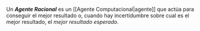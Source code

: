 Un ***Agente Racional*** es un [[Agente Computacional|agente]] que actúa para conseguir el mejor resultado o, cuando hay incertidumbre sobre cual es el mejor resultado, el *mejor resultado esperado*.